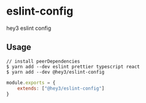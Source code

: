 # eslint-config
hey3 eslint config

## Usage

```shell script
// install peerDependencies
$ yarn add --dev eslint prettier typescript react
$ yarn add --dev @hey3/eslint-config
```

```javascript
module.exports = {
    extends: ["@hey3/eslint-config"]
}
```
